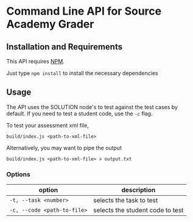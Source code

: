 # Command Line API for Source Academy Grader

## Installation and Requirements

This API requires [NPM](https://www.npmjs.com/).

Just type ```npm install``` to install the necessary dependencies

## Usage

The API uses the SOLUTION node's to test against the test cases by default. If you need to test a student code, use the `-c` flag.

To test your assessment xml file, 

```build/index.js <path-to-xml-file>```

Alternatively, you may want to pipe the output

```build/index.js <path-to-xml-file> > output.txt```

### Options

| option | description |
| --- | --- |
|`-t, --task <number>` | selects the task to test
|`-c, --code <path-to-file>` | selects the student code to test  